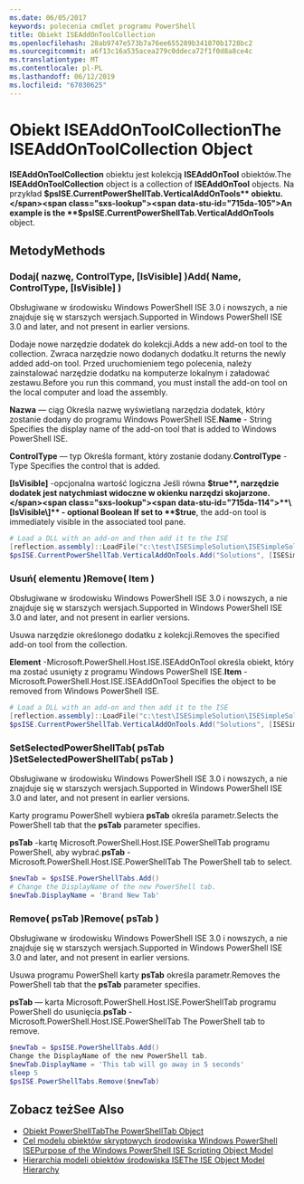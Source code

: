 ```yaml
---
ms.date: 06/05/2017
keywords: polecenia cmdlet programu PowerShell
title: Obiekt ISEAddOnToolCollection
ms.openlocfilehash: 28ab9747e573b7a76ee655289b341870b1728bc2
ms.sourcegitcommit: a6f13c16a535acea279c0ddeca72f1f0d8a8ce4c
ms.translationtype: MT
ms.contentlocale: pl-PL
ms.lasthandoff: 06/12/2019
ms.locfileid: "67030625"
---
```

# <a name="the-iseaddontoolcollection-object"></a><span data-ttu-id="715da-103">Obiekt ISEAddOnToolCollection</span><span class="sxs-lookup"><span data-stu-id="715da-103">The ISEAddOnToolCollection Object</span></span>

<span data-ttu-id="715da-104">**ISEAddOnToolCollection** obiektu jest kolekcją **ISEAddOnTool** obiektów.</span><span class="sxs-lookup"><span data-stu-id="715da-104">The **ISEAddOnToolCollection** object is a collection of **ISEAddOnTool** objects.</span></span> <span data-ttu-id="715da-105">Na przykład **$psISE.CurrentPowerShellTab.VerticalAddOnTools** obiektu.</span><span class="sxs-lookup"><span data-stu-id="715da-105">An example is the **$psISE.CurrentPowerShellTab.VerticalAddOnTools** object.</span></span>

## <a name="methods"></a><span data-ttu-id="715da-106">Metody</span><span class="sxs-lookup"><span data-stu-id="715da-106">Methods</span></span>

### <a name="add-name-controltype-isvisible-"></a><span data-ttu-id="715da-107">Dodaj\( nazwę, ControlType, \[IsVisible\] \)</span><span class="sxs-lookup"><span data-stu-id="715da-107">Add\( Name, ControlType, \[IsVisible\] \)</span></span>

<span data-ttu-id="715da-108">Obsługiwane w środowisku Windows PowerShell ISE 3.0 i nowszych, a nie znajduje się w starszych wersjach.</span><span class="sxs-lookup"><span data-stu-id="715da-108">Supported in Windows PowerShell ISE 3.0 and later, and not present in earlier versions.</span></span>

<span data-ttu-id="715da-109">Dodaje nowe narzędzie dodatek do kolekcji.</span><span class="sxs-lookup"><span data-stu-id="715da-109">Adds a new add-on tool to the collection.</span></span> <span data-ttu-id="715da-110">Zwraca narzędzie nowo dodanych dodatku.</span><span class="sxs-lookup"><span data-stu-id="715da-110">It returns the newly added add-on tool.</span></span> <span data-ttu-id="715da-111">Przed uruchomieniem tego polecenia, należy zainstalować narzędzie dodatku na komputerze lokalnym i załadować zestawu.</span><span class="sxs-lookup"><span data-stu-id="715da-111">Before you run this command, you must install the add-on tool on the local computer and load the assembly.</span></span>

<span data-ttu-id="715da-112">**Nazwa** — ciąg Określa nazwę wyświetlaną narzędzia dodatek, który zostanie dodany do programu Windows PowerShell ISE.</span><span class="sxs-lookup"><span data-stu-id="715da-112">**Name** - String Specifies the display name of the add-on tool that is added to Windows PowerShell ISE.</span></span>

<span data-ttu-id="715da-113">**ControlType** — typ Określa formant, który zostanie dodany.</span><span class="sxs-lookup"><span data-stu-id="715da-113">**ControlType** -Type Specifies the control that is added.</span></span>

<span data-ttu-id="715da-114">**\[IsVisible\]**  -opcjonalna wartość logiczna Jeśli równa **$true**, narzędzie dodatek jest natychmiast widoczne w okienku narzędzi skojarzone.</span><span class="sxs-lookup"><span data-stu-id="715da-114">**\[IsVisible\]** - optional Boolean If set to **$true**, the add-on tool is immediately visible in the associated tool pane.</span></span>

```powershell
# Load a DLL with an add-on and then add it to the ISE
[reflection.assembly]::LoadFile("c:\test\ISESimpleSolution\ISESimpleSolution.dll")
$psISE.CurrentPowerShellTab.VerticalAddOnTools.Add("Solutions", [ISESimpleSolution.Solution], $true)
```

### <a name="remove-item-"></a><span data-ttu-id="715da-115">Usuń\( elementu \)</span><span class="sxs-lookup"><span data-stu-id="715da-115">Remove\( Item \)</span></span>

<span data-ttu-id="715da-116">Obsługiwane w środowisku Windows PowerShell ISE 3.0 i nowszych, a nie znajduje się w starszych wersjach.</span><span class="sxs-lookup"><span data-stu-id="715da-116">Supported in Windows PowerShell ISE 3.0 and later, and not present in earlier versions.</span></span>

<span data-ttu-id="715da-117">Usuwa narzędzie określonego dodatku z kolekcji.</span><span class="sxs-lookup"><span data-stu-id="715da-117">Removes the specified add-on tool from the collection.</span></span>

<span data-ttu-id="715da-118">**Element** -Microsoft.PowerShell.Host.ISE.ISEAddOnTool określa obiekt, który ma zostać usunięty z programu Windows PowerShell ISE.</span><span class="sxs-lookup"><span data-stu-id="715da-118">**Item** - Microsoft.PowerShell.Host.ISE.ISEAddOnTool Specifies the object to be removed from Windows PowerShell ISE.</span></span>

```powershell
# Load a DLL with an add-on and then add it to the ISE
[reflection.assembly]::LoadFile("c:\test\ISESimpleSolution\ISESimpleSolution.dll")
$psISE.CurrentPowerShellTab.VerticalAddOnTools.Add("Solutions", [ISESimpleSolution.Solution], $true)
```

### <a name="setselectedpowershelltab-pstab-"></a><span data-ttu-id="715da-119">SetSelectedPowerShellTab\( psTab \)</span><span class="sxs-lookup"><span data-stu-id="715da-119">SetSelectedPowerShellTab\( psTab \)</span></span>

<span data-ttu-id="715da-120">Obsługiwane w środowisku Windows PowerShell ISE 3.0 i nowszych, a nie znajduje się w starszych wersjach.</span><span class="sxs-lookup"><span data-stu-id="715da-120">Supported in Windows PowerShell ISE 3.0 and later, and not present in earlier versions.</span></span>

<span data-ttu-id="715da-121">Karty programu PowerShell wybiera **psTab** określa parametr.</span><span class="sxs-lookup"><span data-stu-id="715da-121">Selects the PowerShell tab that the **psTab** parameter specifies.</span></span>

<span data-ttu-id="715da-122">**psTab** -kartę Microsoft.PowerShell.Host.ISE.PowerShellTab programu PowerShell, aby wybrać.</span><span class="sxs-lookup"><span data-stu-id="715da-122">**psTab** - Microsoft.PowerShell.Host.ISE.PowerShellTab The PowerShell tab to select.</span></span>

```powershell
$newTab = $psISE.PowerShellTabs.Add()
# Change the DisplayName of the new PowerShell tab.
$newTab.DisplayName = 'Brand New Tab'
```

### <a name="remove-pstab-"></a><span data-ttu-id="715da-123">Remove\( psTab \)</span><span class="sxs-lookup"><span data-stu-id="715da-123">Remove\( psTab \)</span></span>

<span data-ttu-id="715da-124">Obsługiwane w środowisku Windows PowerShell ISE 3.0 i nowszych, a nie znajduje się w starszych wersjach.</span><span class="sxs-lookup"><span data-stu-id="715da-124">Supported in Windows PowerShell ISE 3.0 and later, and not present in earlier versions.</span></span>

<span data-ttu-id="715da-125">Usuwa programu PowerShell karty **psTab** określa parametr.</span><span class="sxs-lookup"><span data-stu-id="715da-125">Removes the PowerShell tab that the **psTab** parameter specifies.</span></span>

<span data-ttu-id="715da-126">**psTab** — karta Microsoft.PowerShell.Host.ISE.PowerShellTab programu PowerShell do usunięcia.</span><span class="sxs-lookup"><span data-stu-id="715da-126">**psTab** - Microsoft.PowerShell.Host.ISE.PowerShellTab The PowerShell tab to remove.</span></span>

```powershell
$newTab = $psISE.PowerShellTabs.Add()
Change the DisplayName of the new PowerShell tab.
$newTab.DisplayName = 'This tab will go away in 5 seconds'
sleep 5
$psISE.PowerShellTabs.Remove($newTab)
```

## <a name="see-also"></a><span data-ttu-id="715da-127">Zobacz też</span><span class="sxs-lookup"><span data-stu-id="715da-127">See Also</span></span>

- [<span data-ttu-id="715da-128">Obiekt PowerShellTab</span><span class="sxs-lookup"><span data-stu-id="715da-128">The PowerShellTab Object</span></span>](The-PowerShellTab-Object.md)
- [<span data-ttu-id="715da-129">Cel modelu obiektów skryptowych środowiska Windows PowerShell ISE</span><span class="sxs-lookup"><span data-stu-id="715da-129">Purpose of the Windows PowerShell ISE Scripting Object Model</span></span>](Purpose-of-the-Windows-PowerShell-ISE-Scripting-Object-Model.md)
- [<span data-ttu-id="715da-130">Hierarchia modeli obiektów środowiska ISE</span><span class="sxs-lookup"><span data-stu-id="715da-130">The ISE Object Model Hierarchy</span></span>](The-ISE-Object-Model-Hierarchy.md)
